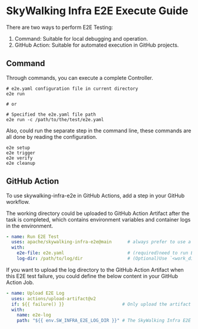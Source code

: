 # SkyWalking Infra E2E Execute Guide

There are two ways to perform E2E Testing:
1. Command: Suitable for local debugging and operation.
1. GitHub Action: Suitable for automated execution in GitHub projects.

## Command

Through commands, you can execute a complete Controller.

```shell
# e2e.yaml configuration file in current directory
e2e run

# or 

# Specified the e2e.yaml file path
e2e run -c /path/to/the/test/e2e.yaml
```

Also, could run the separate step in the command line, these commands are all done by reading the configuration.

```shell
e2e setup
e2e trigger
e2e verify
e2e cleanup
```

## GitHub Action

To use skywalking-infra-e2e in GitHub Actions, add a step in your GitHub workflow.

The working directory could be uploaded to GitHub Action Artifact after the task is completed, which contains environment variables and container logs in the environment.

```yaml
- name: Run E2E Test
  uses: apache/skywalking-infra-e2e@main      # always prefer to use a revision instead of `main`.
  with:
    e2e-file: e2e.yaml                        # (required)need to run E2E file path
    log-dir: /path/to/log/dir                 # (Optional)Use `<work_dir>/logs/<job_name>_<matrix_value>`(if have GHA matrix) or `<work_dir>/logs/<job_name>` in GHA, and output logs into `<work_dir>/logs` out of GHA env, such as running locally.
```

If you want to upload the log directory to the GitHub Action Artifact when this E2E test failure, you could define the below content in your GitHub Action Job.

```yaml
- name: Upload E2E Log
  uses: actions/upload-artifact@v2
  if: ${{ failure() }}                      # Only upload the artifact when E2E testing failure
  with:
    name: e2e-log
    path: "${{ env.SW_INFRA_E2E_LOG_DIR }}" # The SkyWalking Infra E2E action sets SW_INFRA_E2E_LOG_DIR automatically. 
```